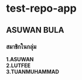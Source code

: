 # test-repo-app
## ASUWAN BULA
### สมาชิกในกลุ่ม  
__1.ASUWAN__  
__2.LUTFEE__  
__3.TUANMUHAMMAD__
